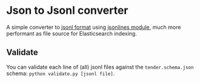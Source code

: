 # Json to Jsonl converter

A simple converter to [jsonl format](http://jsonlines.org/) using [jsonlines module](https://jsonlines.readthedocs.io/en/latest/), much more performant as file source for Elasticsearch indexing.

## Validate

You can validate each line of (all) jsonl files against the `tender.schema.json` schema: `python validate.py [jsonl file]`.
